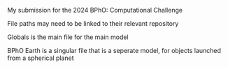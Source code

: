 My submission for the 2024 BPhO: Computational Challenge

File paths may need to be linked to their relevant repository

Globals is the main file for the main model

BPhO Earth is a singular file that is a seperate model, for objects launched from a spherical planet
